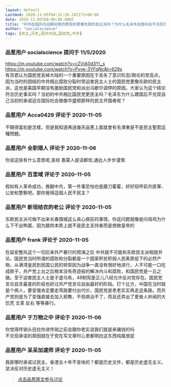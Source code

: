 ```yaml
---
layout: default
Lastmod: 2020-11-05T04:31:26.242171+00:00
date: 2020-11-05T00:00:00.000Z
title: "中共在国共内战期间真的表现的更像东欧的民主派吗？为什么毛泽东在胜利后不兑现当初的承诺做民主开国者呢？"
author: "socialscience"
tags: [民主,历史,国共内战,国民党,中共]
---
```



### 品葱用户 **socialscience** 提问于 11/5/2020
    
https://m.youtube.com/watch?v=cZViA0d3Y\_s  
https://m.youtube.com/watch?v=Pvve-3YFqNc&t=629s  
有货君认为国民党丢掉大陆的一个重要原因在于丢失了意识形态/舆论的至高点，因为当时的团结的中共相比腐败分裂时常迫害民主人士的国民党更像东欧的民主派，这也是美国早期没有援助国民党和派出马歇尔调停的原因。大家认为这个结论符合历史事实吗？当初的中共相比国民党更民主吗？毛泽东为什么建国后不兑现自己当初的承诺迎合国际社会做像华盛顿那样的民主开国者呢？
    
                

### 品葱用户 **Acca0429** 评论于 2020-11-05
        
不曉得當初是怎樣，但是我知道再過幾天品蔥上面就會有毛澤東是不是民主聖君這種問題。
        
                

### 品葱用户 **全职猎人** 评论于 2020-11-06
        
你说这些有什么意思呢,圣经 愚蒙人是话都信,通达人步步谨慎
        
                

### 品葱用户 **百里域** 评论于 2020-11-05
        
假如有人革命成功，推翻中共，第一件事恐怕也是磨刀霍霍，好好招呼前共匪軍、公安和警察吧。那你覺得這個人民不民主？
        
                

### 品葱用户 **新垣结衣的老公** 评论于 2020-11-05
        
东欧民主派可做不出来长春围城这么丧心病狂的事情，你这问题就像是问母鸡为什么下不出鸭蛋，因为腊肉本质上就不是民主支持者而是想做皇帝的
        
                

### 品葱用户 **frank** 评论于 2020-11-05
        
在延安整风这个一切后来共产暴行的预演之后 中共就不可能和东欧民主派相提并论。国民党当时所谓的腐败和分裂都是一个国家积贫积弱人民素质低下的必然产物，从满清皇民到民国公民的转型因为战争一直没有很好地进行，人不可能一口吃成胖子，共产党上台之后根本没有奇迹般的解决内斗和腐败，和国民党是一丘之貉。至于迫害民主人士是子虚乌有，48制宪是正儿八经允许反对党存在。国民党言论自言最差的阶段也好过共产党言论自由最好的阶段。打个比方，中国在当时就是个病人，要变强肯定要走弯路要付出代价，国民党是老老实实再走这条路。而共产党则是为了变强直接去加入邪教，不但病治不了，而且还弄出了更耸人听闻的大饥荒 文革 反右 等等暴行。
        
                

### 品葱用户 **于万物之中** 评论于 2020-11-06
        
你觉得传销头目拉你进传销之前会跟你老实说我们就是来骗钱的吗  
不兑现承诺的原因就在于党在写文章时心里都明白这东西纯属放屁
        
                

### 品葱用户 **呆呆加速师** 评论于 2020-11-05
        
我匪哪时承诺过民主，香港五十年不变啥的？都是历史文件，都是历史虚无主义。坚决反对历史虚无主义！
        
                





> [点击品葱原文参与讨论](https://pincong.rocks/question/33069)

